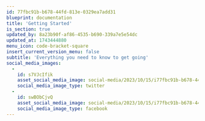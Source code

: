 ```yaml
---
id: 77fbc91b-b678-44fd-813e-0329ea7add31
blueprint: documentation
title: 'Getting Started'
is_section: true
updated_by: 8a23b90f-af86-4535-b690-339a7e5e54dc
updated_at: 1743444880
menu_icon: code-bracket-square
insert_current_version_menu: false
subtitle: 'Everything you need to know to get going'
social_media_images:
  -
    id: s7VJcIfik
    asset_social_media_image: social-media/2023/10/15/i77fbc91b-b678-44fd-813e-0329ea7add31-twitter.png
    social_media_image_type: twitter
  -
    id: swBObCjvQ
    asset_social_media_image: social-media/2023/10/15/i77fbc91b-b678-44fd-813e-0329ea7add31-facebook.png
    social_media_image_type: facebook
---
```

